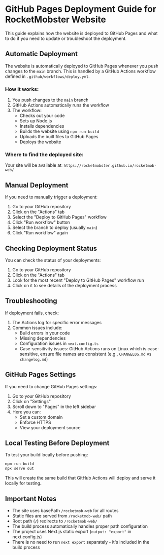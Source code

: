 # GitHub Pages Deployment Guide for RocketMobster Website

This guide explains how the website is deployed to GitHub Pages and what to do if you need to update or troubleshoot the deployment.

## Automatic Deployment

The website is automatically deployed to GitHub Pages whenever you push changes to the `main` branch. This is handled by a GitHub Actions workflow defined in `.github/workflows/deploy.yml`.

### How it works:

1. You push changes to the `main` branch
2. GitHub Actions automatically runs the workflow
3. The workflow:
   - Checks out your code
   - Sets up Node.js
   - Installs dependencies
   - Builds the website using `npm run build`
   - Uploads the built files to GitHub Pages
   - Deploys the website

### Where to find the deployed site:

Your site will be available at: `https://rocketmobster.github.io/rocketmob-web/`

## Manual Deployment

If you need to manually trigger a deployment:

1. Go to your GitHub repository
2. Click on the "Actions" tab
3. Select the "Deploy to GitHub Pages" workflow
4. Click "Run workflow" button
5. Select the branch to deploy (usually `main`)
6. Click "Run workflow" again

## Checking Deployment Status

You can check the status of your deployments:

1. Go to your GitHub repository
2. Click on the "Actions" tab
3. Look for the most recent "Deploy to GitHub Pages" workflow run
4. Click on it to see details of the deployment process

## Troubleshooting

If deployment fails, check:

1. The Actions log for specific error messages
2. Common issues include:
   - Build errors in your code
   - Missing dependencies
   - Configuration issues in `next.config.ts`
   - Case-sensitivity issues: GitHub Actions runs on Linux which is case-sensitive, ensure file names are consistent (e.g., `CHANGELOG.md` vs `changelog.md`)

## GitHub Pages Settings

If you need to change GitHub Pages settings:

1. Go to your GitHub repository
2. Click on "Settings"
3. Scroll down to "Pages" in the left sidebar
4. Here you can:
   - Set a custom domain
   - Enforce HTTPS
   - View your deployment source

## Local Testing Before Deployment

To test your build locally before pushing:

```bash
npm run build
npx serve out
```

This will create the same build that GitHub Actions will deploy and serve it locally for testing.

## Important Notes

- The site uses basePath `/rocketmob-web` for all routes
- Static files are served from `/rocketmob-web/` path
- Root path (`/`) redirects to `/rocketmob-web/`
- The build process automatically handles proper path configuration
- The project uses Next.js static export (`output: "export"` in next.config.ts) 
- There is no need to run `next export` separately - it's included in the build process
